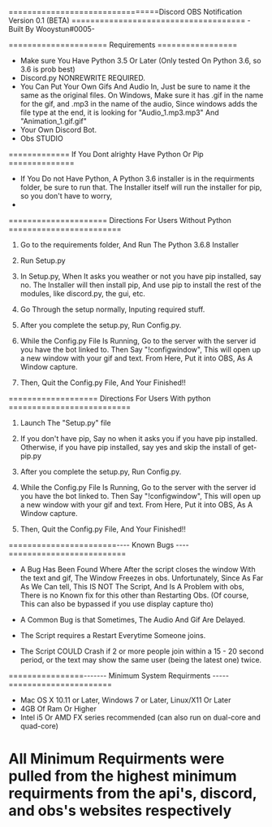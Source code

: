 ================================Discord OBS Notification Version 0.1 (BETA) =====================================
-Built By Wooystun#0005-

===================== Requirements =================
- Make sure You Have Python 3.5 Or Later (Only tested On Python 3.6, so 3.6 is prob best)
- Discord.py NONREWRITE REQUIRED.
- You Can Put Your Own Gifs And Audio In, Just be sure to name it the same as the original files. On Windows, Make sure it has .gif in the name for the gif, and .mp3 in the name of the audio, Since windows adds the file type at the end, it is looking for "Audio_1.mp3.mp3" And "Animation_1.gif.gif"
- Your Own Discord Bot.
- Obs STUDIO

============= If You Dont alrighty Have Python Or Pip ==============
-  If You Do not Have Python, A Python 3.6 installer is in the requirments folder, be sure to run that. The Installer itself will run the installer for pip, so you don't have to worry,
-
===================== Directions For Users Without Python ========================

1. Go to the requirements folder, And Run The Python 3.6.8 Installer

2. Run Setup.py

3. In Setup.py, When It asks you weather or not you have pip installed, say no. The Installer will then install pip, And use pip to install the rest of the modules, like discord.py, the gui, etc.

4. Go Through the setup normally, Inputing required stuff.

5. After you complete the setup.py, Run Config.py.

6. While the Config.py File Is Running, Go to the server with the server id you have the bot linked to. Then Say "!configwindow", This will open up a new window with your gif and text. From Here, Put it into OBS, As A Window capture.

7. Then, Quit the Config.py File, And Your Finished!!

=================== Directions For Users With python ==========================
1. Launch The "Setup.py" file

2. If you don't have pip, Say no when it asks you if you have pip installed. Otherwise, if you have pip installed, say yes and skip the install of get-pip.py

3. After you complete the setup.py, Run Config.py.

4. While the Config.py File Is Running, Go to the server with the server id you have the bot linked to. Then Say "!configwindow", This will open up a new window with your gif and text. From Here, Put it into OBS, As A Window capture.

5. Then, Quit the Config.py File, And Your Finished!!

=======================---- Known Bugs ----=========================
- A Bug Has Been Found Where After the script closes the window With the text and gif, The Window Freezes in obs. Unfortunately, Since As Far As We Can tell, This IS NOT The Script, And Is A Problem with obs, There is no Known fix for this other than Restarting Obs.
(Of course, This can also be bypassed if you use display capture tho)

- A Common Bug is that Sometimes, The Audio And Gif Are Delayed.

- The Script requires a Restart Everytime Someone joins.

- The Script COULD Crash if 2 or more people join within a 15 - 20 second period, or the text may show the same user (being the latest one) twice.

================------- Minimum System Requirments -----======================
- Mac OS X 10.11 or Later, Windows 7 or Later, Linux/X11 Or Later 
- 4GB Of Ram Or Higher
- Intel i5 Or AMD FX series recommended (can also run on dual-core and quad-core)

All Minimum Requirments were pulled from the highest minimum requirments from the api's, discord, and obs's websites respectively 
==========================================================================================
